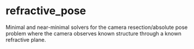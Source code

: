 refractive_pose
===============

Minimal and near-minimal solvers for the camera resection/absolute pose problem where the camera observes known structure through a known refractive plane.